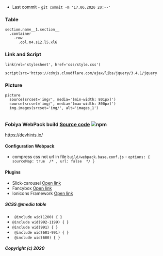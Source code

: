 

* Last commit -  ``git commit -m '17.06.2020 20:--'``

### Table
```
section.name__1.section__
  .container
    .row
      .col.m4.s12.l5.xl6
```
### Link and Script
```
link(rel='stylesheet', href='css/style.css')

script(src='https://cdnjs.cloudflare.com/ajax/libs/jquery/3.4.1/jquery.js')
```
### Picture
```
picture
  source(srcset='img/', media='(min-width: 801px)')
  source(srcset='img/', media='(max-width: 800px)')
  img.images(srcset='img/', alt='images_1')
  
```

### Fobiya WebPack build [Source code](https://github.com/Fobiya/coursecode) ![npm](https://badgen.net/npm/v/@babel/core) 

https://devhints.io/

#### Configuration Webpack
* compress css not url in file ``build/webpack.base.conf.js``  -  `` options: { sourceMap: true  /* , url: false  */ } ``


#### Plugins
* Slick-carousel  [Open link](https://github.com/kenwheeler/slick/)   
* Fancybox [Open link](https://github.com/fancyapps/fancybox)  
* Ionicons Framework [Open link](https://ionicons.com/v2/)  


##### SCSS @media table

*  `` @include wid(1200) { }``
*  `` @include wid(992-1199) { } ``
*  `` @include wid(991) { } ``
*  `` @include wid(601-991) { }``
*  `` @include wid(600) { }``

##### Copyright (c) 2020